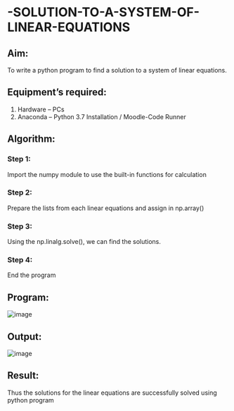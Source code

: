 # -SOLUTION-TO-A-SYSTEM-OF-LINEAR-EQUATIONS
## Aim:
To write a python program to find a solution to a system of linear equations.
## Equipment’s required:
1. 	Hardware – PCs
2. 	Anaconda – Python 3.7 Installation / Moodle-Code Runner
## Algorithm:
### Step 1: 
Import the numpy module to use the built-in functions for calculation
### Step 2: 
Prepare the lists from each linear equations and assign in np.array()
### Step 3: 
Using the np.linalg.solve(), we can find the solutions.
### Step 4: 
End the program
## Program:
![image](https://github.com/pirateharishs/-SOLUTION-TO-A-SYSTEM-OF-LINEAR-EQUATIONS/assets/166011385/b1ce69dc-32b7-4453-ad8a-e75a5dec8751)

## Output:
![image](https://github.com/pirateharishs/-SOLUTION-TO-A-SYSTEM-OF-LINEAR-EQUATIONS/assets/166011385/603998d4-f374-47f8-93ab-1082fdd2dee8)

## Result: 
Thus the solutions for the linear equations are successfully solved using python program

